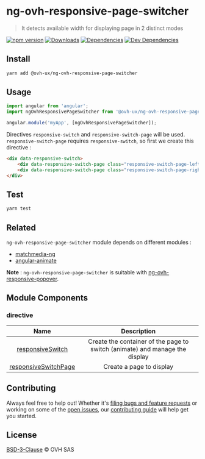 # ng-ovh-responsive-page-switcher

> It detects available width for displaying page in 2 distinct modes

[![npm version](https://badgen.net/npm/v/@ovh-ux/ng-ovh-responsive-page-switcher)](https://www.npmjs.com/package/@ovh-ux/ng-ovh-responsive-page-switcher) [![Downloads](https://badgen.net/npm/dt/@ovh-ux/ng-ovh-responsive-page-switcher)](https://npmjs.com/package/@ovh-ux/ng-ovh-responsive-page-switcher) [![Dependencies](https://badgen.net/david/dep/ovh/manager/packages/components/ng-ovh-responsive-page-switcher)](https://npmjs.com/package/@ovh-ux/ng-ovh-responsive-page-switcher?activeTab=dependencies) [![Dev Dependencies](https://badgen.net/david/dev/ovh/manager/packages/components/ng-ovh-responsive-page-switcher)](https://npmjs.com/package/@ovh-ux/ng-ovh-responsive-page-switcher?activeTab=dependencies)

## Install

```sh
yarn add @ovh-ux/ng-ovh-responsive-page-switcher
```

## Usage

```js
import angular from 'angular';
import ngOvhResponsivePageSwitcher from '@ovh-ux/ng-ovh-responsive-page-switcher';

angular.module('myApp', [ngOvhResponsivePageSwitcher]);
```

Directives `responsive-switch` and `responsive-switch-page` will be used. `responsive-switch-page` requires `responsive-switch`, so first we create this directive :

```html
<div data-responsive-switch>
    <div data-responsive-switch-page class="responsive-switch-page-left"></div>
    <div data-responsive-switch-page class="responsive-switch-page-right"></div>
</div>
```

## Test

```sh
yarn test
```

## Related

`ng-ovh-responsive-page-switcher` module depends on different modules :

* [matchmedia-ng](https://github.com/AnalogJ/matchmedia-ng)
* [angular-animate](https://docs.angularjs.org/api/ngAnimate)

__Note__ : `ng-ovh-responsive-page-switcher` is suitable with [ng-ovh-responsive-popover](https://github.com/ovh/manager/tree/master/packages/components/ng-ovh-responsive-popover).

## Module Components

### directive

| Name | Description |
| :--: | :--: |
| [responsiveSwitch](./src/responsive-switch) | Create the container of the page to switch (animate) and manage the display |
| [responsiveSwitchPage](./src/responsive-switch-page) | Create a page to display |

## Contributing

Always feel free to help out! Whether it's [filing bugs and feature requests](https://github.com/ovh/manager/issues/new) or working on some of the [open issues](https://github.com/ovh/manager/issues), our [contributing guide](https://github.com/ovh/manager/blob/master/CONTRIBUTING.md) will help get you started.

## License

[BSD-3-Clause](LICENSE) © OVH SAS
